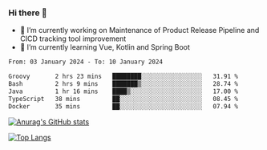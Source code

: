 ### Hi there 👋

- 🔭 I’m currently working on Maintenance of Product Release Pipeline and CICD tracking tool improvement
- 🌱 I’m currently learning Vue, Kotlin and Spring Boot

<!--START_SECTION:waka-->

```txt
From: 03 January 2024 - To: 10 January 2024

Groovy       2 hrs 23 mins   ████████░░░░░░░░░░░░░░░░░   31.91 %
Bash         2 hrs 9 mins    ███████▒░░░░░░░░░░░░░░░░░   28.74 %
Java         1 hr 16 mins    ████▒░░░░░░░░░░░░░░░░░░░░   17.00 %
TypeScript   38 mins         ██░░░░░░░░░░░░░░░░░░░░░░░   08.45 %
Docker       35 mins         ██░░░░░░░░░░░░░░░░░░░░░░░   07.94 %
```

<!--END_SECTION:waka-->

[![Anurag's GitHub stats](https://github-readme-stats.vercel.app/api?username=yunhao981&show_icons=true&theme=solarized-dark)](https://github.com/anuraghazra/github-readme-stats)

[![Top Langs](https://github-readme-stats.vercel.app/api/top-langs/?username=yunhao981&theme=solarized-dark&layout=compact)](https://github.com/anuraghazra/github-readme-stats)

<!--
**yunhao981/yunhao981** is a ✨ _special_ ✨ repository because its `README.md` (this file) appears on your GitHub profile.

Here are some ideas to get you started:

- 🔭 I’m currently working on Maintenance of Release Pipeline and CICD tracking tool improvement
- 🌱 I’m currently learning Vue, Kotlin and Spring Boot
- 👯 I’m looking to collaborate on ...
- 🤔 I’m looking for help with ...
- 💬 Ask me about ...
- 📫 How to reach me: ...
- 😄 Pronouns: ...
- ⚡ Fun fact: ...
-->


